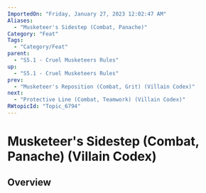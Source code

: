 ```yaml
---
ImportedOn: "Friday, January 27, 2023 12:02:47 AM"
Aliases:
  - "Musketeer's Sidestep (Combat, Panache)"
Category: "Feat"
Tags:
  - "Category/Feat"
parent:
  - "S5.1 - Cruel Musketeers Rules"
up:
  - "S5.1 - Cruel Musketeers Rules"
prev:
  - "Musketeer's Reposition (Combat, Grit) (Villain Codex)"
next:
  - "Protective Line (Combat, Teamwork) (Villain Codex)"
RWtopicId: "Topic_6794"
---
```

# Musketeer's Sidestep (Combat, Panache) (Villain Codex)
## Overview

